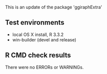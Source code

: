 This is an update of the package 'ggiraphExtra'

## Test environments
* local OS X install, R 3.3.2
* win-builder (devel and release)

## R CMD check results
There were no ERRORs or WARNINGs.

